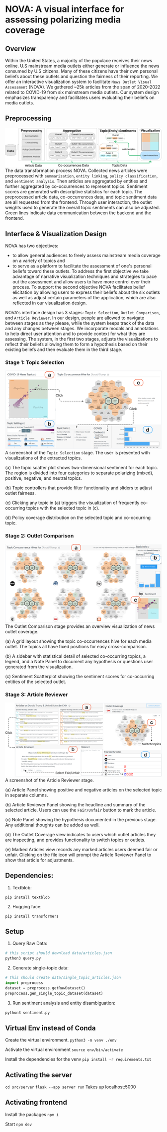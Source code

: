# NOVA: A visual interface for assessing polarizing media coverage
## Overview 
Within the United States, a majority of the populace receives their news online. 
U.S mainstream media outlets either generate or influence the news consumed by U.S citizens. 
Many of these citizens have their own personal beliefs about these outlets and question the fairness of their reporting. 
We offer an interactive visualization system to facilitate `News Outlet Visual Assessment` (NOVA).
We gathered ~25k articles from the span of 2020-2022 related to COVID-19 from six mainstream media outlets. 
Our system design emphasizes transparency and facilitates users evaluating their beliefs on media outlets. 

## Preprocessing 
<img src='./img/data_pipeline.png'></img>
The data transformation process NOVA. 
Collected news articles were preprocessed with `summarization`, `entity linking`, `policy classification`, and `sentiment analysis`. 
Then articles are aggregated by entities and further aggregated by co-occurrences to represent topics. 
Sentiment scores are generated with descriptive statistics for each topic. 
The preprocessed article data, co-occurrences data, and topic sentiment data are all requested from the frontend. 
Through user interaction, the outlet weights used to generate the overall topic sentiments can also be adjusted. 
Green lines indicate data communication between the backend and the frontend. 

## Interface & Visualization Design
NOVA has two objectives:
- to allow general audiences to freely assess mainstream media coverage on a variety of topics and 
- to serve as a platform to facilitate the assessment of one's personal beliefs toward these outlets.
To address the first objective we take advantage of narrative visualization techniques and strategies to pace out the assessment and allow users to have more control over their process.
To support the second objective NOVA facilitates belief elicitation by allowing users to express their beliefs about the six outlets as well as adjust certain parameters of the application, which are also reflected in our visualization design.

NOVA's interface design has 3 stages: `Topic Selection`, `Outlet Comparison`, and `Article Reviewer`.
In our design, people are allowed to navigate between stages as they please, while the system keeps track of the data and any changes between stages.
We incorporate modals and annotations to help direct user attention and to provide context for what they are assessing.
The system, in the first two stages, adjusts the visualizations to reflect their beliefs allowing them to form a hypothesis based on their existing beliefs and then evaluate them in the third stage.
### Stage 1: Topic Selection
<img src='./img/overview-whole-page-with-interaction.png'></img>
A screenshot of the `Topic Selection` stage. 
The user is presented with visualizations of the extracted topics. 

(a) The topic scatter plot shows two-dimensional sentiment for each topic. 
The region is divided into four categories to separate polarizing (mixed), positive, negative, and neutral topics. 

(b) Topic controllers that provide filter functionality and sliders to adjust outlet fairness. 

(c) Clicking any topic in (a) triggers the visualization of frequently co-occurring topics with the selected topic in (c). 

(d) Policy coverage distribution on the selected topic and co-occurring topic. 

### Stage 2: Outlet Comparison
<img src='./img/compare-whole-page.png'></img>
The Outlet Comparison stage provides an overview visualization of news outlet coverage. 

(a) A grid layout showing the topic co-occurrences hive for each media outlet. The topics all have fixed positions for easy cross-comparison. 

(b) A sidebar with statistical detail of selected co-occurring topics, a legend, and a Note Panel to document any hypothesis or questions user generated from the visualization. 

(c) Sentiment Scatterplot showing the sentiment scores for co-occurring entities of the selected outlet.

### Stage 3: Article Reviewer
<img src='./img/inspection-whole-page.png'></img>
A screenshot of the Article Reviewer stage. 

(a) Article Panel showing positive and negative articles on the selected topic in separate columns.  

(b) Article Reviewer Panel showing the headline and summary of the selected article. Users can use the `Fair/Unfair` button to mark the article. 

(c) Note Panel showing the hypothesis documented in the previous stage. Any additional thoughts can be added as well. 

(d) The Outlet Coverage view indicates to users which outlet articles they are inspecting, and provides functionality to switch topics or outlets. 

(e) Marked Articles view records any marked articles users deemed fair or unfair. Clicking on the file icon will prompt the Article Reviewer Panel to show that article for adjustments.

## Dependencies:
1. Textblob: 
```
pip install textblob
```
2. Hugging face:
```
pip install transformers
```
## Setup
1. Query Raw Data: 
```bash
# this script should download data/articles.json
python3 query.py
```
2. Generate single-topic data:
```python
# this should create data/single_topic_articles.json
import preprocess
dataset = preprocess.getRawDataset()
preprocess.gen_single_topic_dataset(dataset)
```
3. Run sentiment analysis and entity disambiguation:
```bash
python3 sentiment.py
```

## Virtual Env instead of Conda
Create the virtual environment.
`python3 -m venv ./env`

Activate the virtual environment
`source env/bin/activate`

Install the dependencies for the venv
`pip install -r requirements.txt`


## Activating the server
`cd src/server`
`flask --app server run`
Takes up localhost:5000

## Activating frontend
Install the packages
`npm i`

Start
`npm dev`

